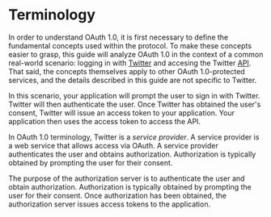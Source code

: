 # Terminology

In order to understand OAuth 1.0, it is first necessary to define the
fundamental concepts used within the protocol.  To make these concepts easier to
grasp, this guide will analyze OAuth 1.0 in the context of a common real-world
scenario: logging in with [Twitter](https://twitter.com/) and accesing the
Twitter [API](https://developer.twitter.com/en/docs/twitter-api).  That said,
the concepts themselves apply to other OAuth 1.0-protected services, and the
details described in this guide are not specific to Twitter.

In this scenario, your application will prompt the user to sign in with Twitter.
Twitter will then authenticate the user.  Once Twitter has obtained the user's
consent, Twitter will issue an access token to your application.  Your
application then uses the access token to access the API.

In OAuth 1.0 terminology, Twitter is a _service provider_.  A service provider
is a web service that allows access via OAuth.  A service provider authenticates
the user and obtains authorization.  Authorization is typically obtained by
prompting the user for their consent.


The
purpose of the authorization server is to authenticate the user and obtain
authorization.  Authorization is typically obtained by prompting the user for
their consent.  Once authorization has been obtained, the authorization server
issues access tokens to the application.
